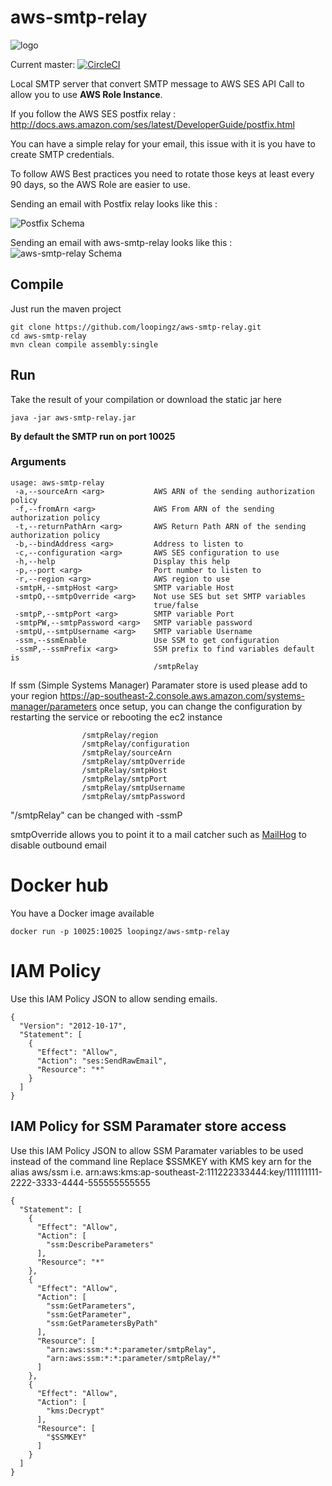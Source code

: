 # aws-smtp-relay

![logo](https://raw.githubusercontent.com/8llouch/aws-smtp-relay/master/docs/aws-smtp-relay-logo.png)

Current master: [![CircleCI](https://circleci.com/gh/qld-gov-au/aws-smtp-relay.svg?style=svg)](https://circleci.com/gh/qld-gov-au/aws-smtp-relay)

Local SMTP server that convert SMTP message to AWS SES API Call to allow you to use **AWS Role Instance**.

If you follow the AWS SES postfix relay : http://docs.aws.amazon.com/ses/latest/DeveloperGuide/postfix.html

You can have a simple relay for your email, this issue with it is you have to create SMTP credentials.

To follow AWS Best practices you need to rotate those keys at least every 90 days, so the AWS Role are easier to use.

Sending an email with Postfix relay looks like this :

![Postfix Schema](https://raw.githubusercontent.com/loopingz/aws-smtp-relay/master/docs/postfix.png)

Sending an email with aws-smtp-relay looks like this :
![aws-smtp-relay Schema](https://raw.githubusercontent.com/loopingz/aws-smtp-relay/master/docs/aws-smtp-relay.png)

## Compile

Just run the maven project

```
git clone https://github.com/loopingz/aws-smtp-relay.git
cd aws-smtp-relay
mvn clean compile assembly:single
```

## Run

Take the result of your compilation or download the static jar here

```
java -jar aws-smtp-relay.jar
```

**By default the SMTP run on port 10025**

### Arguments

```
usage: aws-smtp-relay
 -a,--sourceArn <arg>           AWS ARN of the sending authorization policy
 -f,--fromArn <arg>             AWS From ARN of the sending authorization policy
 -t,--returnPathArn <arg>       AWS Return Path ARN of the sending authorization policy
 -b,--bindAddress <arg>         Address to listen to
 -c,--configuration <arg>       AWS SES configuration to use
 -h,--help                      Display this help
 -p,--port <arg>                Port number to listen to
 -r,--region <arg>              AWS region to use
 -smtpH,--smtpHost <arg>        SMTP variable Host
 -smtpO,--smtpOverride <arg>    Not use SES but set SMTP variables
                                true/false
 -smtpP,--smtpPort <arg>        SMTP variable Port
 -smtpPW,--smtpPassword <arg>   SMTP variable password
 -smtpU,--smtpUsername <arg>    SMTP variable Username
 -ssm,--ssmEnable               Use SSM to get configuration
 -ssmP,--ssmPrefix <arg>        SSM prefix to find variables default is
                                /smtpRelay

```

If ssm (Simple Systems Manager) Paramater store is used please add to your region
https://ap-southeast-2.console.aws.amazon.com/systems-manager/parameters
once setup, you can change the configuration by restarting the service or rebooting the ec2 instance
```
                /smtpRelay/region 
                /smtpRelay/configuration 
                /smtpRelay/sourceArn 
                /smtpRelay/smtpOverride
                /smtpRelay/smtpHost
                /smtpRelay/smtpPort
                /smtpRelay/smtpUsername
                /smtpRelay/smtpPassword
```
"/smtpRelay" can be changed with -ssmP

smtpOverride allows you to point it to a mail catcher such as [MailHog](https://github.com/mailhog/MailHog/) to disable outbound email

# Docker hub

You have a Docker image available

```
docker run -p 10025:10025 loopingz/aws-smtp-relay
```

# IAM Policy

Use this IAM Policy JSON to allow sending emails.

```
{
  "Version": "2012-10-17",
  "Statement": [
    {
      "Effect": "Allow",
      "Action": "ses:SendRawEmail",
      "Resource": "*"
    }
  ]
}
```

## IAM Policy for SSM Paramater store access

Use this IAM Policy JSON to allow SSM Paramater variables to be used instead of the command line
Replace \$SSMKEY with KMS key arn for the alias aws/ssm i.e. arn:aws:kms:ap-southeast-2:111222333444:key/111111111-2222-3333-4444-555555555555

```
{
  "Statement": [
    {
      "Effect": "Allow",
      "Action": [
        "ssm:DescribeParameters"
      ],
      "Resource": "*"
    },
    {
      "Effect": "Allow",
      "Action": [
        "ssm:GetParameters",
        "ssm:GetParameter",
        "ssm:GetParametersByPath"
      ],
      "Resource": [
        "arn:aws:ssm:*:*:parameter/smtpRelay",
        "arn:aws:ssm:*:*:parameter/smtpRelay/*"
      ]
    },
    {
      "Effect": "Allow",
      "Action": [
        "kms:Decrypt"
      ],
      "Resource": [
        "$SSMKEY"
      ]
    }
  ]
}
```

